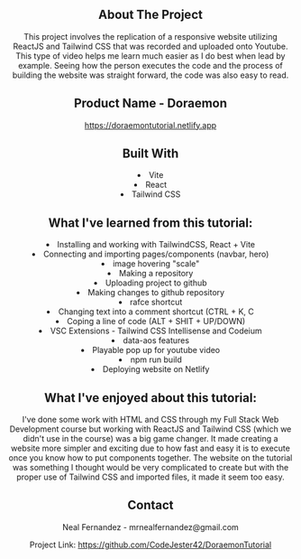 <div align="center">
<h2>About The Project</h2>
  
<p>This project involves the replication of a responsive website utilizing ReactJS and Tailwind CSS that was recorded and uploaded onto Youtube. This type of video helps me learn much easier as I do best when lead by example. Seeing how the person executes the code and the process of building the website was straight forward, the code was also easy to read.</p>

<h2>Product Name - Doraemon</h2>

https://doraemontutorial.netlify.app

<h2>Built With</h2>
<li>Vite</li>
<li>React</li>
<li>Tailwind CSS</li>


<h2>What I've learned from this tutorial:</h2>
<li>Installing and working with TailwindCSS, React + Vite</li>
<li>Connecting and importing pages/components (navbar, hero)</li>
<li>image hovering "scale"</li>
<li>Making a repository</li>
<li>Uploading project to github</li>
<li>Making changes to github repository</li>
<li>rafce shortcut</li>
<li>Changing text into a comment shortcut (CTRL + K, C</li>
<li>Coping a line of code (ALT + SHIT + UP/DOWN)</li>
<li>VSC Extensions - Tailwind CSS Intellisense and Codeium</li>
<li>data-aos features</li>
<li>Playable pop up for youtube video</li>
<li>npm run build</li>
<li>Deploying website on Netlify</li>


<h2>What I've enjoyed about this tutorial:</h2>
<p>I've done some work with HTML and CSS through my Full Stack Web Development course but working with ReactJS and Tailwind CSS (which we didn't use in the course) was a big game changer. It made creating a website more simpler and exciting due to how fast and easy it is to execute once you know how to put components together. The website on the tutorial was something I thought would be very complicated to create but with the proper use of Tailwind CSS and imported files, it made it seem too easy.</p>

<h2>Contact</h2>
Neal Fernandez - mrnealfernandez@gmail.com

Project Link: https://github.com/CodeJester42/DoraemonTutorial

</center>
